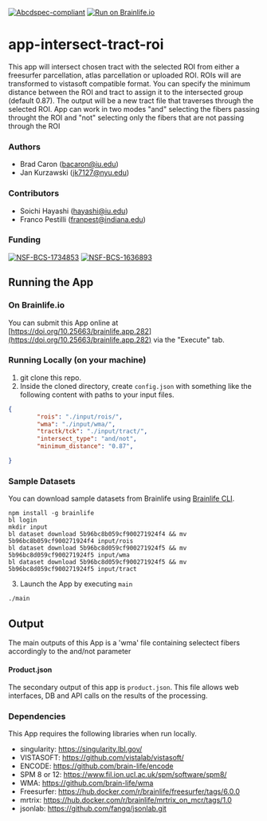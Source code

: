 [![Abcdspec-compliant](https://img.shields.io/badge/ABCD_Spec-v1.1-green.svg)](https://github.com/soichih/abcd-spec)
[![Run on Brainlife.io](https://img.shields.io/badge/Brainlife-bl.app.34-blue.svg)](https://doi.org/10.25663/brainlife.app.282)

# app-intersect-tract-roi
This app will intersect chosen tract with the selected ROI from either a freesurfer parcellation, atlas parcellation or uploaded ROI. ROIs will are transformed to vistasoft compatible format. You can specify the minimum distance between the ROI and tract to assign it to the intersected group (default 0.87). The output will be a new tract file that traverses through the selected ROI. App can work in two modes "and" selecting the fibers passing throught the ROI and "not" selecting only the fibers that are not passing through the ROI

### Authors
- Brad Caron (bacaron@iu.edu)
- Jan Kurzawski (jk7127@nyu.edu)

### Contributors
- Soichi Hayashi (hayashi@iu.edu)
- Franco Pestilli (franpest@indiana.edu)

### Funding
[![NSF-BCS-1734853](https://img.shields.io/badge/NSF_BCS-1734853-blue.svg)](https://nsf.gov/awardsearch/showAward?AWD_ID=1734853)
[![NSF-BCS-1636893](https://img.shields.io/badge/NSF_BCS-1636893-blue.svg)](https://nsf.gov/awardsearch/showAward?AWD_ID=1636893)

## Running the App 

### On Brainlife.io

You can submit this App online at [https://doi.org/10.25663/brainlife.app.282](https://doi.org/10.25663/brainlife.app.282) via the "Execute" tab.

### Running Locally (on your machine)

1. git clone this repo.
2. Inside the cloned directory, create `config.json` with something like the following content with paths to your input files.

```json
{
        "rois": "./input/rois/",
        "wma": "./input/wma/",
        "tractk/tck": "./input/tract/",
        "intersect_type": "and/not",     
        "minimum_distance": "0.87",      

}
```

### Sample Datasets

You can download sample datasets from Brainlife using [Brainlife CLI](https://github.com/brain-life/cli).

```
npm install -g brainlife
bl login
mkdir input
bl dataset download 5b96bc8b059cf900271924f4 && mv 5b96bc8b059cf900271924f4 input/rois
bl dataset download 5b96bc8d059cf900271924f5 && mv 5b96bc8d059cf900271924f5 input/wma
bl dataset download 5b96bc8d059cf900271924f5 && mv 5b96bc8d059cf900271924f5 input/tract

```


3. Launch the App by executing `main`

```bash
./main
```

## Output

The main outputs of this App is a 'wma' file containing selectect fibers accordingly to the and/not parameter

#### Product.json
The secondary output of this app is `product.json`. This file allows web interfaces, DB and API calls on the results of the processing. 

### Dependencies

This App requires the following libraries when run locally.

  - singularity: https://singularity.lbl.gov/
  - VISTASOFT: https://github.com/vistalab/vistasoft/
  - ENCODE: https://github.com/brain-life/encode
  - SPM 8 or 12: https://www.fil.ion.ucl.ac.uk/spm/software/spm8/
  - WMA: https://github.com/brain-life/wma
  - Freesurfer: https://hub.docker.com/r/brainlife/freesurfer/tags/6.0.0
  - mrtrix: https://hub.docker.com/r/brainlife/mrtrix_on_mcr/tags/1.0
  - jsonlab: https://github.com/fangq/jsonlab.git
